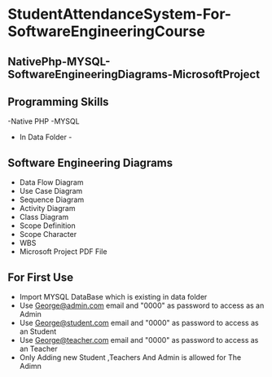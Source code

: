 # StudentAttendanceSystem-For-SoftwareEngineeringCourse
## NativePhp-MYSQL-SoftwareEngineeringDiagrams-MicrosoftProject
## Programming Skills
-Native PHP
-MYSQL 
- In Data Folder -
## Software Engineering Diagrams 
- Data Flow Diagram
- Use Case Diagram
- Sequence Diagram
- Activity Diagram
- Class Diagram
- Scope Definition
- Scope Character
- WBS
- Microsoft Project PDF File
## For First Use
- Import MYSQL DataBase which is existing in data folder
- Use George@admin.com email and "0000" as password to access as an Admin
- Use George@student.com email and "0000" as password to access as an Student
- Use George@teacher.com email and "0000" as password to access as an Teacher
- Only Adding new Student ,Teachers And Admin is allowed for The Adimn
